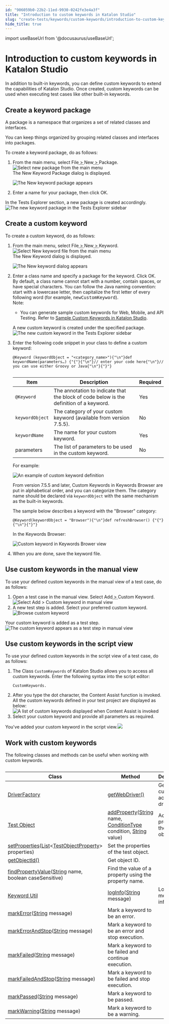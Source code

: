 ```yaml
---
id: "906059b0-22b2-11ed-9930-0242fe3e4a3f"
title: "Introduction to custom keywords in Katalon Studio"
slug: "create-tests/keywords/custom-keywords/introduction-to-custom-keywords-in-katalon-studio"
hide_title: true
---
```

import useBaseUrl from '@docusaurus/useBaseUrl';


# <a id="id" class="anchor_top_offset"/><a id="ariaid-title1" class="anchor_top_offset"/>Introduction to custom keywords in <span xmlns="http://www.w3.org/1999/xhtml" className="ph">Katalon Studio</span> 

<p xmlns="http://www.w3.org/1999/xhtml" className="p">In addition to built-in keywords, you can define custom keywords to extend the capabilities of <span className="ph">Katalon Studio</span>. Once created, custom keywords can be used when executing test cases like other built-in keywords.</p> 

## <a id="task-6304" class="anchor_top_offset"/>Create a keyword package

<section xmlns="http://www.w3.org/1999/xhtml" className="section context"><p className="p">A package is a namespace that organizes a set of related classes and interfaces.</p><p className="p">You can keep things organized by grouping related classes and interfaces into packages.</p><p className="p">To create a keyword package, do as follows:</p></section> 
<ol xmlns="http://www.w3.org/1999/xhtml" className="ol steps"><li className="li step stepexpand"><span className="ph cmd">From the main menu, select <span className="ph menucascade"><span className="ph uicontrol">File</span><abbr title="and then"> &gt; </abbr><span className="ph uicontrol">New</span><abbr title="and then"> &gt; </abbr><span className="ph uicontrol">Package</span></span>.</span><div className="itemgroup info"><img className="image" width={700} src={useBaseUrl("/ca396da0-5e96-11ed-a602-0242cfbc79b5.png")} alt="Select new package from the main menu" /></div><div className="itemgroup stepresult">The <span className="ph uicontrol">New Keyword Package</span> dialog is displayed.<p className="p"><img className="image" width={500} src={useBaseUrl("/ca6845d0-5e96-11ed-a602-0242cfbc79b5.png")} alt="The New keyword package appears" /></p></div></li><li className="li step stepexpand"><span className="ph cmd">Enter a name for your package, then click <span className="ph uicontrol">OK</span>.</span></li></ol> 
<section xmlns="http://www.w3.org/1999/xhtml" className="section result"><p className="p">In the <span className="ph uicontrol">Tests Explorer</span> section, a new package is created accordingly.<img className="image" width={400} src={useBaseUrl("/ca2e4a10-5e96-11ed-a602-0242cfbc79b5.png")} alt="The new keyword package in the Tests Explorer sidebar" /></p></section> 

## <a id="task-5120" class="anchor_top_offset"/>Create a custom keyword

<section xmlns="http://www.w3.org/1999/xhtml" className="section context">To create a custom keyword, do as follows:</section> 
<ol xmlns="http://www.w3.org/1999/xhtml" className="ol steps"><li className="li step stepexpand"><span className="ph cmd">From the main menu, select <span className="ph menucascade"><span className="ph uicontrol">File</span><abbr title="and then"> &gt; </abbr><span className="ph uicontrol">New</span><abbr title="and then"> &gt; </abbr><span className="ph uicontrol">Keyword</span></span>.</span><div className="itemgroup info"><img className="image" width={500} src={useBaseUrl("/ca49c150-5e96-11ed-a602-0242cfbc79b5.png")} alt="Select New keyword file from the main menu" /></div><div className="itemgroup stepresult">The <span className="ph uicontrol">New Keyword</span> dialog is displayed. <p className="p"><img className="image" width={500} src={useBaseUrl("/ca618f10-5e96-11ed-a602-0242cfbc79b5.png")} alt="The New keyword dialog appears" /></p></div></li><li className="li step stepexpand"><span className="ph cmd">Enter a class name and specify a package for the keyword. Click <span className="ph uicontrol">OK</span>.</span><div className="itemgroup info">By default, a class name cannot start with a number, contain spaces, or have special characters. You can follow the Java naming convention: start with a lowercase letter, then capitalize the first letter of every following word (for example, <kbd className="ph userinput">newCustomKeyword</kbd>).</div><div className="itemgroup info"><div className="note note note_note"><span className="note__title">Note:</span> <ul className="ul"><li className="li"><p className="p">You can generate sample custom keywords for Web, Mobile, and API Testing. Refer to <a className="xref" href="/docs/create-tests/keywords/custom-keywords/sample-custom-keywords-in-katalon-studio">Sample Custom Keywords in <span className="ph">Katalon Studio</span></a>.</p></li></ul></div></div><div className="itemgroup stepresult"><p className="p">A new custom keyword is created under the specified <span className="ph uicontrol">package</span>.<img className="image" width={400} src={useBaseUrl("/ca455480-5e96-11ed-a602-0242cfbc79b5.png")} alt="The new custom keyword in the Tests Explorer sidebar" /></p></div></li><li className="li step stepexpand"><span className="ph cmd">Enter the following code snippet in your class to define a custom keyword:</span><div className="itemgroup info"><pre className="pre codeblock"><code>@Keyword (keywordObject = "&lt;category_name&gt;"){"\n"}def keywordName(parameters…) {"{"}{"\n"}// enter your code here{"\n"}// you can use either Groovy or Java{"\n"}{"}"}</code></pre><table className="table anchor_top_offset" id="task-5120__25be16c6-01b4-4b5e-b721-1c0e71c9b67f"><caption /><colgroup><col /><col /><col /></colgroup><thead className="thead"><tr className><th className="entry anchor_top_offset" id="task-5120__25be16c6-01b4-4b5e-b721-1c0e71c9b67f__entry__1">Item</th><th className="entry anchor_top_offset" id="task-5120__25be16c6-01b4-4b5e-b721-1c0e71c9b67f__entry__2">Description</th><th className="entry anchor_top_offset" id="task-5120__25be16c6-01b4-4b5e-b721-1c0e71c9b67f__entry__3">Required</th></tr></thead><tbody className="tbody"><tr className><td className="entry" headers="task-5120__25be16c6-01b4-4b5e-b721-1c0e71c9b67f__entry__1 task-5120__25be16c6-01b4-4b5e-b721-1c0e71c9b67f__entry__2 task-5120__25be16c6-01b4-4b5e-b721-1c0e71c9b67f__entry__3 "><code className="ph codeph">@Keyword</code></td><td className="entry" headers="task-5120__25be16c6-01b4-4b5e-b721-1c0e71c9b67f__entry__1 task-5120__25be16c6-01b4-4b5e-b721-1c0e71c9b67f__entry__2 task-5120__25be16c6-01b4-4b5e-b721-1c0e71c9b67f__entry__3 ">The annotation to indicate that the block of code below is the definition of a keyword.</td><td className="entry" headers="task-5120__25be16c6-01b4-4b5e-b721-1c0e71c9b67f__entry__1 task-5120__25be16c6-01b4-4b5e-b721-1c0e71c9b67f__entry__2 task-5120__25be16c6-01b4-4b5e-b721-1c0e71c9b67f__entry__3 ">Yes</td></tr><tr className><td className="entry" headers="task-5120__25be16c6-01b4-4b5e-b721-1c0e71c9b67f__entry__1 task-5120__25be16c6-01b4-4b5e-b721-1c0e71c9b67f__entry__2 task-5120__25be16c6-01b4-4b5e-b721-1c0e71c9b67f__entry__3 "><code className="ph codeph">keywordObject</code></td><td className="entry" headers="task-5120__25be16c6-01b4-4b5e-b721-1c0e71c9b67f__entry__1 task-5120__25be16c6-01b4-4b5e-b721-1c0e71c9b67f__entry__2 task-5120__25be16c6-01b4-4b5e-b721-1c0e71c9b67f__entry__3 ">The category of your custom keyword (available from version 7.5.5).</td><td className="entry" headers="task-5120__25be16c6-01b4-4b5e-b721-1c0e71c9b67f__entry__1 task-5120__25be16c6-01b4-4b5e-b721-1c0e71c9b67f__entry__2 task-5120__25be16c6-01b4-4b5e-b721-1c0e71c9b67f__entry__3 ">No</td></tr><tr className><td className="entry" headers="task-5120__25be16c6-01b4-4b5e-b721-1c0e71c9b67f__entry__1 task-5120__25be16c6-01b4-4b5e-b721-1c0e71c9b67f__entry__2 task-5120__25be16c6-01b4-4b5e-b721-1c0e71c9b67f__entry__3 "><code className="ph codeph">keywordName</code></td><td className="entry" headers="task-5120__25be16c6-01b4-4b5e-b721-1c0e71c9b67f__entry__1 task-5120__25be16c6-01b4-4b5e-b721-1c0e71c9b67f__entry__2 task-5120__25be16c6-01b4-4b5e-b721-1c0e71c9b67f__entry__3 ">The name for your custom keyword.</td><td className="entry" headers="task-5120__25be16c6-01b4-4b5e-b721-1c0e71c9b67f__entry__1 task-5120__25be16c6-01b4-4b5e-b721-1c0e71c9b67f__entry__2 task-5120__25be16c6-01b4-4b5e-b721-1c0e71c9b67f__entry__3 ">Yes</td></tr><tr className><td className="entry" headers="task-5120__25be16c6-01b4-4b5e-b721-1c0e71c9b67f__entry__1 task-5120__25be16c6-01b4-4b5e-b721-1c0e71c9b67f__entry__2 task-5120__25be16c6-01b4-4b5e-b721-1c0e71c9b67f__entry__3 ">parameters</td><td className="entry" headers="task-5120__25be16c6-01b4-4b5e-b721-1c0e71c9b67f__entry__1 task-5120__25be16c6-01b4-4b5e-b721-1c0e71c9b67f__entry__2 task-5120__25be16c6-01b4-4b5e-b721-1c0e71c9b67f__entry__3 ">The list of parameters to be used in the custom keyword.</td><td className="entry" headers="task-5120__25be16c6-01b4-4b5e-b721-1c0e71c9b67f__entry__1 task-5120__25be16c6-01b4-4b5e-b721-1c0e71c9b67f__entry__2 task-5120__25be16c6-01b4-4b5e-b721-1c0e71c9b67f__entry__3 ">No</td></tr></tbody></table>For example:<p className="p"><img className="image" width={500} src={useBaseUrl("/ca294100-5e96-11ed-a602-0242cfbc79b5.png")} alt="An example of custom keyword definition" /></p></div><div className="itemgroup info"><p className="p">From version 7.5.5 and later, <span className="ph uicontrol">Custom Keywords</span> in <span className="ph uicontrol">Keywords Browser</span> are put in alphabetical order, and you can categorize them. The category name should be declared via <code className="ph codeph">keywordObject</code> with the same mechanism as the built-in keywords. </p><div className="p">The sample below describes a keyword with the "Browser" category:<pre className="pre codeblock"><code>@Keyword(keywordObject = "Browser"){"\n"}def refreshBrowser() {"{"}{"\n"}{"}"}</code></pre>In the <span className="ph uicontrol">Keywords Browser</span>:</div><p className="p"><img className="image" width={400} src={useBaseUrl("/ca64ea70-5e96-11ed-a602-0242cfbc79b5.png")} alt="Custom keyword in Keywords Brower view" /></p></div></li><li className="li step stepexpand"><span className="ph cmd"> When you are done, save the keyword file.</span></li></ol> 

## <a id="task-6812" class="anchor_top_offset"/>Use custom keywords in the manual view

<section xmlns="http://www.w3.org/1999/xhtml" className="section context">To use your defined custom keywords in the manual view of a test case, do as follows:</section> 
<ol xmlns="http://www.w3.org/1999/xhtml" className="ol steps"><li className="li step stepexpand"><span className="ph cmd">Open a test case in the manual view. Select <span className="ph menucascade"><span className="ph uicontrol">Add</span><abbr title="and then"> &gt; </abbr><span className="ph uicontrol">Custom Keyword</span></span>.</span><div className="itemgroup info"><img className="image" width={250} src={useBaseUrl("/ca4e0710-5e96-11ed-a602-0242cfbc79b5.png")} alt="Select Add > Custom keyword in manual view" /></div></li><li className="li step stepexpand"><span className="ph cmd">A new test step is added. Select your preferred custom keyword.</span><div className="itemgroup info"><img className="image" width={500} src={useBaseUrl("/ca769db0-5e96-11ed-a602-0242cfbc79b5.png")} alt="Browse custom keyword" /></div></li></ol> 
<section xmlns="http://www.w3.org/1999/xhtml" className="section result">Your custom keyword is added as a test step.<img className="image" width={500} src={useBaseUrl("/ca5de590-5e96-11ed-a602-0242cfbc79b5.png")} alt="The custom keyword appears as a test step in manual view" /></section> 

## <a id="task-1539" class="anchor_top_offset"/>Use custom keywords in the script view

<section xmlns="http://www.w3.org/1999/xhtml" className="section context">To use your defined custom keywords in the script view of a test case, do as follows:</section> 
<ol xmlns="http://www.w3.org/1999/xhtml" className="ol steps"><li className="li step stepexpand"><span className="ph cmd">The <span className="ph uicontrol">Class</span> <code className="ph codeph">CustomKeywords</code> of <span className="ph">Katalon Studio</span> allows you to access all custom keywords. Enter the following syntax into the script editor:</span><div className="itemgroup info"><pre className="pre codeblock"><code>CustomKeywords.</code></pre></div></li><li className="li step stepexpand"><span className="ph cmd">After you type the <span className="ph uicontrol">dot</span> character, the <span className="ph uicontrol">Content Assist</span> function is invoked. All the custom keywords defined in your test project are displayed as below:</span><div className="itemgroup info"><img className="image" width={500} src={useBaseUrl("/ca51d7a0-5e96-11ed-a602-0242cfbc79b5.png")} alt="A list of custom keywords displayed when Content Assist is invoked" /></div></li><li className="li step stepexpand"><span className="ph cmd">Select your custom keyword and provide all parameters as required.</span></li></ol> 
<section xmlns="http://www.w3.org/1999/xhtml" className="section result">You've added your custom keyword in the script view.<img className="image" width={500} src={useBaseUrl("/a846d810-9e54-11ed-998d-0242cfbc79b5.png")} /></section> 

## <a id="concept-5037" class="anchor_top_offset"/>Work with custom keywords

<p xmlns="http://www.w3.org/1999/xhtml" className="shortdesc">The following classes and methods can be useful when working with custom keywords.</p> 
<table xmlns="http://www.w3.org/1999/xhtml" className="table anchor_top_offset" id="concept-5037__2eb10ea5-b011-4fce-a5d5-3d301b857a7f"><caption /><colgroup><col /><col /><col /></colgroup><thead className="thead"><tr className><th className="entry anchor_top_offset" id="concept-5037__2eb10ea5-b011-4fce-a5d5-3d301b857a7f__entry__1">Class</th><th className="entry anchor_top_offset" id="concept-5037__2eb10ea5-b011-4fce-a5d5-3d301b857a7f__entry__2">Method</th><th className="entry anchor_top_offset" id="concept-5037__2eb10ea5-b011-4fce-a5d5-3d301b857a7f__entry__3">Description</th></tr></thead><tbody className="tbody"><tr className><td className="entry" headers="concept-5037__2eb10ea5-b011-4fce-a5d5-3d301b857a7f__entry__1 concept-5037__2eb10ea5-b011-4fce-a5d5-3d301b857a7f__entry__2 concept-5037__2eb10ea5-b011-4fce-a5d5-3d301b857a7f__entry__3 "><a className="xref j-external-link" href="https://api-docs.katalon.com/com/kms/katalon/core/webui/driver/DriverFactory.html" target="_blank">DriverFactory</a></td><td className="entry" headers="concept-5037__2eb10ea5-b011-4fce-a5d5-3d301b857a7f__entry__1 concept-5037__2eb10ea5-b011-4fce-a5d5-3d301b857a7f__entry__2 concept-5037__2eb10ea5-b011-4fce-a5d5-3d301b857a7f__entry__3 "><a className="xref j-external-link" href="https://api-docs.katalon.com/com/kms/katalon/core/webui/driver/DriverFactory.html#getWebDriver()" target="_blank">getWebDriver()</a></td><td className="entry" headers="concept-5037__2eb10ea5-b011-4fce-a5d5-3d301b857a7f__entry__1 concept-5037__2eb10ea5-b011-4fce-a5d5-3d301b857a7f__entry__2 concept-5037__2eb10ea5-b011-4fce-a5d5-3d301b857a7f__entry__3 ">Get the currently active web driver.</td></tr><tr className><td className="entry" headers="concept-5037__2eb10ea5-b011-4fce-a5d5-3d301b857a7f__entry__1 concept-5037__2eb10ea5-b011-4fce-a5d5-3d301b857a7f__entry__2 concept-5037__2eb10ea5-b011-4fce-a5d5-3d301b857a7f__entry__3 " rowSpan={4}><a className="xref j-external-link" href="https://api-docs.katalon.com/com/kms/katalon/core/testobject/TestObject.html" target="_blank">Test Object</a></td><td className="entry" headers="concept-5037__2eb10ea5-b011-4fce-a5d5-3d301b857a7f__entry__1 concept-5037__2eb10ea5-b011-4fce-a5d5-3d301b857a7f__entry__2 concept-5037__2eb10ea5-b011-4fce-a5d5-3d301b857a7f__entry__3 "><a className="xref j-external-link" href="https://api-docs.katalon.com/com/kms/katalon/core/testobject/TestObject.html#addProperty(java.lang.String,%20com.kms.katalon.core.testobject.ConditionType,%20java.lang.String)" target="_blank">addProperty</a>(<a className="xref j-external-link" href="http://docs.oracle.com/javase/8/docs/api/java/lang/String.html" target="_blank">String</a> name, <a className="xref j-external-link" href="https://api-docs.katalon.com/com/kms/katalon/core/testobject/ConditionType.html" target="_blank">ConditionType</a> condition, <a className="xref j-external-link" href="http://docs.oracle.com/javase/8/docs/api/java/lang/String.html" target="_blank">String</a> value)</td><td className="entry" headers="concept-5037__2eb10ea5-b011-4fce-a5d5-3d301b857a7f__entry__1 concept-5037__2eb10ea5-b011-4fce-a5d5-3d301b857a7f__entry__2 concept-5037__2eb10ea5-b011-4fce-a5d5-3d301b857a7f__entry__3 ">Add a new property to the test object.</td></tr><tr className><td className="entry" headers="concept-5037__2eb10ea5-b011-4fce-a5d5-3d301b857a7f__entry__1 concept-5037__2eb10ea5-b011-4fce-a5d5-3d301b857a7f__entry__2 concept-5037__2eb10ea5-b011-4fce-a5d5-3d301b857a7f__entry__3 "><a className="xref j-external-link" href="https://api-docs.katalon.com/com/kms/katalon/core/testobject/TestObject.html#setProperties(List)" target="_blank">setProperties</a>(<a className="xref j-external-link" href="http://docs.oracle.com/javase/8/docs/api/java/util/List.html" target="_blank">List</a>&lt;<a className="xref j-external-link" href="https://api-docs.katalon.com/com/kms/katalon/core/testobject/TestObjectProperty.html" target="_blank">TestObjectProperty</a>&gt; properties)</td><td className="entry" headers="concept-5037__2eb10ea5-b011-4fce-a5d5-3d301b857a7f__entry__1 concept-5037__2eb10ea5-b011-4fce-a5d5-3d301b857a7f__entry__2 concept-5037__2eb10ea5-b011-4fce-a5d5-3d301b857a7f__entry__3 ">Set the properties of the test object.</td></tr><tr className><td className="entry" headers="concept-5037__2eb10ea5-b011-4fce-a5d5-3d301b857a7f__entry__1 concept-5037__2eb10ea5-b011-4fce-a5d5-3d301b857a7f__entry__2 concept-5037__2eb10ea5-b011-4fce-a5d5-3d301b857a7f__entry__3 "><a className="xref j-external-link" href="https://api-docs.katalon.com/com/kms/katalon/core/testobject/TestObject.html#getObjectId()" target="_blank">getObjectId()</a></td><td className="entry" headers="concept-5037__2eb10ea5-b011-4fce-a5d5-3d301b857a7f__entry__1 concept-5037__2eb10ea5-b011-4fce-a5d5-3d301b857a7f__entry__2 concept-5037__2eb10ea5-b011-4fce-a5d5-3d301b857a7f__entry__3 ">Get object ID.</td></tr><tr className><td className="entry" headers="concept-5037__2eb10ea5-b011-4fce-a5d5-3d301b857a7f__entry__1 concept-5037__2eb10ea5-b011-4fce-a5d5-3d301b857a7f__entry__2 concept-5037__2eb10ea5-b011-4fce-a5d5-3d301b857a7f__entry__3 "> <a className="xref j-external-link" href="https://api-docs.katalon.com/com/kms/katalon/core/testobject/TestObject.html#findPropertyValue(java.lang.String,%20boolean)" target="_blank">findPropertyValue</a>(<a className="xref j-external-link" href="http://docs.oracle.com/javase/8/docs/api/java/lang/String.html" target="_blank">String</a> name, boolean caseSensitive)</td><td className="entry" headers="concept-5037__2eb10ea5-b011-4fce-a5d5-3d301b857a7f__entry__1 concept-5037__2eb10ea5-b011-4fce-a5d5-3d301b857a7f__entry__2 concept-5037__2eb10ea5-b011-4fce-a5d5-3d301b857a7f__entry__3 ">Find the value of a property using the property name.</td></tr><tr className><td className="entry" headers="concept-5037__2eb10ea5-b011-4fce-a5d5-3d301b857a7f__entry__1 concept-5037__2eb10ea5-b011-4fce-a5d5-3d301b857a7f__entry__2 concept-5037__2eb10ea5-b011-4fce-a5d5-3d301b857a7f__entry__3 " rowSpan={7}><a className="xref j-external-link" href="https://api-docs.katalon.com/com/kms/katalon/core/util/KeywordUtil.html" target="_blank">Keyword Util</a></td><td className="entry" headers="concept-5037__2eb10ea5-b011-4fce-a5d5-3d301b857a7f__entry__1 concept-5037__2eb10ea5-b011-4fce-a5d5-3d301b857a7f__entry__2 concept-5037__2eb10ea5-b011-4fce-a5d5-3d301b857a7f__entry__3 "><a className="xref j-external-link" href="https://api-docs.katalon.com/com/kms/katalon/core/util/KeywordUtil.html#logInfo(java.lang.String)" target="_blank">logInfo</a>(<a className="xref j-external-link" href="http://docs.oracle.com/javase/8/docs/api/java/lang/String.html" target="_blank">String</a> message)</td><td className="entry" headers="concept-5037__2eb10ea5-b011-4fce-a5d5-3d301b857a7f__entry__1 concept-5037__2eb10ea5-b011-4fce-a5d5-3d301b857a7f__entry__2 concept-5037__2eb10ea5-b011-4fce-a5d5-3d301b857a7f__entry__3 ">Log the message as info.</td></tr><tr className><td className="entry" headers="concept-5037__2eb10ea5-b011-4fce-a5d5-3d301b857a7f__entry__1 concept-5037__2eb10ea5-b011-4fce-a5d5-3d301b857a7f__entry__2 concept-5037__2eb10ea5-b011-4fce-a5d5-3d301b857a7f__entry__3 "><a className="xref j-external-link" href="https://api-docs.katalon.com/com/kms/katalon/core/util/KeywordUtil.html#markError(java.lang.String)" target="_blank">markError</a>(<a className="xref j-external-link" href="http://docs.oracle.com/javase/8/docs/api/java/lang/String.html" target="_blank">String</a> message)</td><td className="entry" headers="concept-5037__2eb10ea5-b011-4fce-a5d5-3d301b857a7f__entry__1 concept-5037__2eb10ea5-b011-4fce-a5d5-3d301b857a7f__entry__2 concept-5037__2eb10ea5-b011-4fce-a5d5-3d301b857a7f__entry__3 ">Mark a keyword to be an error.</td></tr><tr className><td className="entry" headers="concept-5037__2eb10ea5-b011-4fce-a5d5-3d301b857a7f__entry__1 concept-5037__2eb10ea5-b011-4fce-a5d5-3d301b857a7f__entry__2 concept-5037__2eb10ea5-b011-4fce-a5d5-3d301b857a7f__entry__3 "><a className="xref j-external-link" href="https://api-docs.katalon.com/com/kms/katalon/core/util/KeywordUtil.html#markErrorAndStop(java.lang.String)" target="_blank">markErrorAndStop</a>(<a className="xref j-external-link" href="http://docs.oracle.com/javase/8/docs/api/java/lang/String.html" target="_blank">String</a> message)</td><td className="entry" headers="concept-5037__2eb10ea5-b011-4fce-a5d5-3d301b857a7f__entry__1 concept-5037__2eb10ea5-b011-4fce-a5d5-3d301b857a7f__entry__2 concept-5037__2eb10ea5-b011-4fce-a5d5-3d301b857a7f__entry__3 ">Mark a keyword to be an error and stop execution.</td></tr><tr className><td className="entry" headers="concept-5037__2eb10ea5-b011-4fce-a5d5-3d301b857a7f__entry__1 concept-5037__2eb10ea5-b011-4fce-a5d5-3d301b857a7f__entry__2 concept-5037__2eb10ea5-b011-4fce-a5d5-3d301b857a7f__entry__3 "><a className="xref j-external-link" href="https://api-docs.katalon.com/com/kms/katalon/core/util/KeywordUtil.html#markFailed(java.lang.String)" target="_blank">markFailed</a>(<a className="xref j-external-link" href="http://docs.oracle.com/javase/8/docs/api/java/lang/String.html" target="_blank">String</a> message)</td><td className="entry" headers="concept-5037__2eb10ea5-b011-4fce-a5d5-3d301b857a7f__entry__1 concept-5037__2eb10ea5-b011-4fce-a5d5-3d301b857a7f__entry__2 concept-5037__2eb10ea5-b011-4fce-a5d5-3d301b857a7f__entry__3 ">Mark a keyword to be failed and continue execution.</td></tr><tr className><td className="entry" headers="concept-5037__2eb10ea5-b011-4fce-a5d5-3d301b857a7f__entry__1 concept-5037__2eb10ea5-b011-4fce-a5d5-3d301b857a7f__entry__2 concept-5037__2eb10ea5-b011-4fce-a5d5-3d301b857a7f__entry__3 "><a className="xref j-external-link" href="https://api-docs.katalon.com/com/kms/katalon/core/util/KeywordUtil.html#markFailedAndStop(java.lang.String)" target="_blank">markFailedAndStop</a>(<a className="xref j-external-link" href="http://docs.oracle.com/javase/8/docs/api/java/lang/String.html" target="_blank">String</a> message)</td><td className="entry" headers="concept-5037__2eb10ea5-b011-4fce-a5d5-3d301b857a7f__entry__1 concept-5037__2eb10ea5-b011-4fce-a5d5-3d301b857a7f__entry__2 concept-5037__2eb10ea5-b011-4fce-a5d5-3d301b857a7f__entry__3 ">Mark a keyword to be failed and stop execution.</td></tr><tr className><td className="entry" headers="concept-5037__2eb10ea5-b011-4fce-a5d5-3d301b857a7f__entry__1 concept-5037__2eb10ea5-b011-4fce-a5d5-3d301b857a7f__entry__2 concept-5037__2eb10ea5-b011-4fce-a5d5-3d301b857a7f__entry__3 "><a className="xref j-external-link" href="https://api-docs.katalon.com/com/kms/katalon/core/util/KeywordUtil.html#markPassed(java.lang.String)" target="_blank">markPassed</a>(<a className="xref j-external-link" href="http://docs.oracle.com/javase/8/docs/api/java/lang/String.html" target="_blank">String</a> message)</td><td className="entry" headers="concept-5037__2eb10ea5-b011-4fce-a5d5-3d301b857a7f__entry__1 concept-5037__2eb10ea5-b011-4fce-a5d5-3d301b857a7f__entry__2 concept-5037__2eb10ea5-b011-4fce-a5d5-3d301b857a7f__entry__3 ">Mark a keyword to be passed.</td></tr><tr className><td className="entry" headers="concept-5037__2eb10ea5-b011-4fce-a5d5-3d301b857a7f__entry__1 concept-5037__2eb10ea5-b011-4fce-a5d5-3d301b857a7f__entry__2 concept-5037__2eb10ea5-b011-4fce-a5d5-3d301b857a7f__entry__3 "><a className="xref j-external-link" href="https://api-docs.katalon.com/com/kms/katalon/core/util/KeywordUtil.html#markWarning(java.lang.String)" target="_blank">markWarning</a>(<a className="xref j-external-link" href="http://docs.oracle.com/javase/8/docs/api/java/lang/String.html" target="_blank">String</a> message)</td><td className="entry" headers="concept-5037__2eb10ea5-b011-4fce-a5d5-3d301b857a7f__entry__1 concept-5037__2eb10ea5-b011-4fce-a5d5-3d301b857a7f__entry__2 concept-5037__2eb10ea5-b011-4fce-a5d5-3d301b857a7f__entry__3 ">Mark a keyword to be a warning.</td></tr></tbody></table> 
